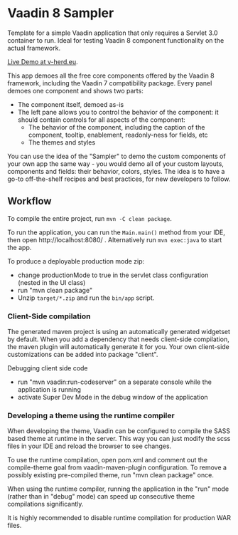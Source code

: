 # Vaadin 8 Sampler

Template for a simple Vaadin application that only requires a Servlet 3.0 container to run.
Ideal for testing Vaadin 8 component functionality on the actual framework.

[Live Demo at v-herd.eu](https://v-herd.eu/vaadin8-sampler).

This app demoes all the free core components offered by the Vaadin 8 framework,
including the Vaadin 7 compatibility package. Every panel demoes one component and shows
two parts:

* The component itself, demoed as-is
* The left pane allows you to control the behavior of the component: it should contain
  controls for all aspects of the component:
  * The behavior of the component, including the caption of the component, tooltip,
    enablement, readonly-ness for fields, etc
  * The themes and styles

You can use the idea of the "Sampler" to demo the custom components of your own app
the same way - you would demo all of your custom layouts, components and fields:
their behavior, colors, styles. The idea is to have a
go-to off-the-shelf recipes and best practices, for new developers to follow.

## Workflow

To compile the entire project, run `mvn -C clean package`.

To run the application, you can run the `Main.main()` method from your IDE, then open http://localhost:8080/ .
Alternatively run `mvn exec:java` to start the app.

To produce a deployable production mode zip:
- change productionMode to true in the servlet class configuration (nested in the UI class)
- run "mvn clean package"
- Unzip `target/*.zip` and run the `bin/app` script.

### Client-Side compilation

The generated maven project is using an automatically generated widgetset by default. 
When you add a dependency that needs client-side compilation, the maven plugin will 
automatically generate it for you. Your own client-side customizations can be added into
package "client".

Debugging client side code
  - run "mvn vaadin:run-codeserver" on a separate console while the application is running
  - activate Super Dev Mode in the debug window of the application

### Developing a theme using the runtime compiler

When developing the theme, Vaadin can be configured to compile the SASS based
theme at runtime in the server. This way you can just modify the scss files in
your IDE and reload the browser to see changes.

To use the runtime compilation, open pom.xml and comment out the compile-theme 
goal from vaadin-maven-plugin configuration. To remove a possibly existing 
pre-compiled theme, run "mvn clean package" once.

When using the runtime compiler, running the application in the "run" mode 
(rather than in "debug" mode) can speed up consecutive theme compilations
significantly.

It is highly recommended to disable runtime compilation for production WAR files.
